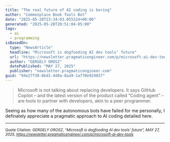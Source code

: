 ```yaml
---
title: "The real future of AI coding is boring"
author: "Commonplace Book Tools Bot"
date: "2025-05-28T23:34:03.055324+00:00"
generated: "2025-05-28T20:51:04-05:00"
tags:
  - ai
  - programming
isBasedOn:
  type: "NewsArticle"
  headline: "Microsoft is dogfooding AI dev tools’ future"
  url: "https://newsletter.pragmaticengineer.com/p/microsoft-ai-dev-tools"
  author: "GERGELY OROSZ"
  datePublished: "MAY 27, 2025"
  publisher: "newsletter.pragmaticengineer.com"
guid: "94e27f30-8bd1-4d0a-8aa9-1a770e924037"
---
```


> Microsoft is not talking about replacing developers. It says GitHub Copilot – and the latest version of the product called “Coding agent” – are tools to partner with developers, akin to a peer programmer.

Seeing as how many of the autonomous bots have failed for me personally, I definately appreciate a pragmatic approach to AI coding detailed here.

---

<sub>Quote Citation: <cite>GERGELY OROSZ, "Microsoft is dogfooding AI dev tools’ future", MAY 27, 2025, <a href="https://newsletter.pragmaticengineer.com/p/microsoft-ai-dev-tools">https://newsletter.pragmaticengineer.com/p/microsoft-ai-dev-tools</a></cite></sub>